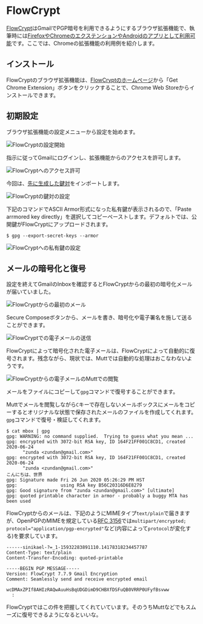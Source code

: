 # FlowCrypt
[FlowCrypt](https://flowcrypt.com/)はGmailでPGP暗号を利用できるようにするブラウザ拡張機能で、執筆時には[FirefoxやChromeのエクステンションやAndroidのアプリとして利用可能](https://flowcrypt.com/download)です。ここでは、Chromeの拡張機能の利用例を紹介します。

## インストール
FlowCryptのブラウザ拡張機能は、[FlowCryptのホームページ](https://flowcrypt.com/)から「Get Chrome Extension」ボタンをクリックすることで、Chrome Web Storeからインストールできます。

## 初期設定
ブラウザ拡張機能の設定メニューから設定を始めます。

![FlowCryptの設定開始](/flowcrypt-start.png)

指示に従ってGmailにログインし、拡張機能からのアクセスを許可します。

![FlowCryptへのアクセス許可](/flowcrypt-access.png)

今回は、[先に生成した鍵対](keyManagement.md)をインポートします。

![FlowCryptの鍵対の設定](/flowcrypt-setup-keypair.png)

下記のコマンドでASCII Armor形式になった私有鍵が表示されるので、「Paste arrmored key directly」を選択してコピーペーストします。デフォルトでは、公開鍵がFlowCryptにアップロードされます。

```
$ gpg --export-secret-keys --armor
```

![FlowCryptへの私有鍵の設定](/flowcrypt-setup-private-key.png)

## メールの暗号化と復号
設定を終えてGmailのInboxを確認するとFlowCryptからの最初の暗号化メールが届いていました。

![FlowCryptからの最初のメール](/flowcrypt-first-email.png)

Secure Composeボタンから、メールを書き、暗号化や電子署名を施して送ることができます。

![FlowCryptでの電子メールの送信](/flowcrypt-compose.png)

FlowCryptによって暗号化された電子メールは、FlowCryptによって自動的に復号されます。残念ながら、現状では、Muttでは自動的な処理はおこなわないようです。

![FlowCryptからの電子メールのMuttでの閲覧](/flowcrypt-mutt.png)

メールをファイルにコピーして`gpg`コマンドで復号することができます。

Muttでメールを閲覧しながら`C`キーで存在しないメールボックスにメールをコピーするとオリジナルな状態で保存されたメールのファイルを作成してくれます。`gpg`コマンドで復号・検証してくれます。

```
$ cat mbox | gpg
gpg: WARNING: no command supplied.  Trying to guess what you mean ...
gpg: encrypted with 3072-bit RSA key, ID 164F21FF001C8CD1, created 2020-06-24
      "zunda <zundan@gmail.com>"
gpg: encrypted with 3072-bit RSA key, ID 164F21FF001C8CD1, created 2020-06-24
      "zunda <zundan@gmail.com>"
こんにちは、世界
gpg: Signature made Fri 26 Jun 2020 05:26:29 PM HST
gpg:                using RSA key B56C20316D6E8279
gpg: Good signature from "zunda <zundan@gmail.com>" [ultimate]
gpg: quoted printable character in armor - probably a buggy MTA has been used
```

FlowCryptからのメールは、下記のようにMIMEタイプ`text/plain`で届きますが、OpenPGPのMIMEを規定している[RFC 3156](https://tools.ietf.org/html/rfc3156)では`multipart/encrypted; protocol="application/pgp-encrypted"`など(内容によって`protocol`が変化する)を要求しています。

```
------sinikael-?=_1-15932283891110.14178318234457787
Content-Type: text/plain
Content-Transfer-Encoding: quoted-printable

-----BEGIN PGP MESSAGE-----
Version: FlowCrypt 7.7.9 Gmail Encryption
Comment: Seamlessly send and receive encrypted email

wcDMAxZPIf8AHIzRAQwAuuHsBqUDGDimD9CHBXfDSFuQB0VRRP0UFyfBsvww
  :
```

FlowCryptではこの件を把握してくれていています。そのうちMuttなどでもスムーズに復号できるようになるといいな。
